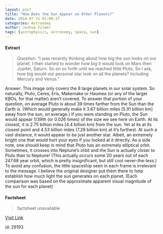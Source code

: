 ```yaml
---
layout: post
title: "How Does the Sun Appear on Other Planets?"
date: 2014-07-31 01:00:17
categories: Astronomy
author: Joshua Filmer
tags: [astrophysics, astronomy, space, sun]
---
```



#### Extract
>Question: 
&#8220;I was recently thinking about how big the sun looks on our planet. I then started to wonder how big it would look on Mars then Jupiter, Saturn. So on so forth until we reached little Pluto. So I ask, how big would our personal star look on all the planets? Including Mercury and Venus.&#8221;

Answer:
This image only covers the 8 large planets in our solar system. So naturally, Pluto, Ceres, Eris, Makemake or Haumea (or any of the larger KBOs, for that matter) aren&#8217;t covered.
To answer that portion of your question, on average Pluto is about 39 times farther from the Sun than the Earth is. (Which would generally make it 3.67 billion miles [5.91 billion km] away from the sun, on average.) If you were standing on Pluto, the Sun would appear 1/39th (or 0.026 times) of the size we see here on Earth. At its closest, it is 2.75 billion miles (4.4 billion km) from the sun. Yet at its at its closest point and 4.53 billion miles (7.29 billion km) at it&#8217;s furthest. At such a vast distance, it would appear to be just another star. Albeit, an extremely bright one that would hurt your eyes if you looked at it directly.
As a side note, one should keep in mind that Pluto has an extremely elliptical orbit. Sometimes, it crosses into Neptune&#8217;s orbit and the Sun is actually closer to Pluto than to Neptune! (This actually occurs some 20 years out of each 247.68 year orbit, which is pretty insignificant, but still cool never-the-less.)
To avoid any confusion, the little spaceship seen in each frame is irrelevant to the message. I believe the original designer put them there to help establish how much light the sun generates on each planet. (Each comparison was based on the approximate apparent visual magnitude of the sun for each planet)

#### Factsheet
>factsheet unavailable

[Visit Link](http://www.fromquarkstoquasars.com/how-does-the-sun-appear-on-other-planets/)

id:   29193
